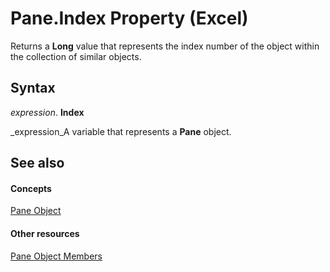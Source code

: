 
# Pane.Index Property (Excel)

Returns a  **Long** value that represents the index number of the object within the collection of similar objects.


## Syntax

 _expression_. **Index**

 _expression_A variable that represents a  **Pane** object.


## See also


#### Concepts


 [Pane Object](9064bb89-d08c-bbd3-3c0f-77a39586bbbb.md)
#### Other resources


 [Pane Object Members](a466bdba-1991-9ee0-c25a-906c034fcc8f.md)
